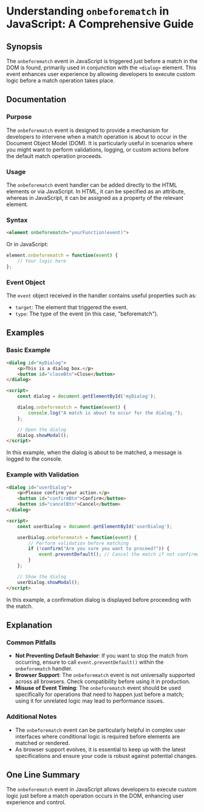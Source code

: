 <!--
Meta Description: # Understanding `onbeforematch` in JavaScript: A Comprehensive Guide ## Synopsis The `onbeforematch` event in JavaScript is triggered just before a ma...
Meta Keywords: event, dialog, onbeforematch, match, before
-->

# Understanding `onbeforematch` in JavaScript: A Comprehensive Guide

## Synopsis
The `onbeforematch` event in JavaScript is triggered just before a match in the DOM is found, primarily used in conjunction with the `<dialog>` element. This event enhances user experience by allowing developers to execute custom logic before a match operation takes place.

## Documentation
### Purpose
The `onbeforematch` event is designed to provide a mechanism for developers to intervene when a match operation is about to occur in the Document Object Model (DOM). It is particularly useful in scenarios where you might want to perform validations, logging, or custom actions before the default match operation proceeds.

### Usage
The `onbeforematch` event handler can be added directly to the HTML elements or via JavaScript. In HTML, it can be specified as an attribute, whereas in JavaScript, it can be assigned as a property of the relevant element.

### Syntax
```html
<element onbeforematch="yourFunction(event)">
```
Or in JavaScript:
```javascript
element.onbeforematch = function(event) {
    // Your logic here
};
```

### Event Object
The `event` object received in the handler contains useful properties such as:
- `target`: The element that triggered the event.
- `type`: The type of the event (in this case, "beforematch").

## Examples
### Basic Example
```html
<dialog id="myDialog">
    <p>This is a dialog box.</p>
    <button id="closeBtn">Close</button>
</dialog>

<script>
    const dialog = document.getElementById('myDialog');

    dialog.onbeforematch = function(event) {
        console.log("A match is about to occur for the dialog.");
    };

    // Open the dialog
    dialog.showModal();
</script>
```
In this example, when the dialog is about to be matched, a message is logged to the console.

### Example with Validation
```html
<dialog id="userDialog">
    <p>Please confirm your action.</p>
    <button id="confirmBtn">Confirm</button>
    <button id="cancelBtn">Cancel</button>
</dialog>

<script>
    const userDialog = document.getElementById('userDialog');

    userDialog.onbeforematch = function(event) {
        // Perform validation before matching
        if (!confirm("Are you sure you want to proceed?")) {
            event.preventDefault(); // Cancel the match if not confirmed
        }
    };

    // Show the dialog
    userDialog.showModal();
</script>
```
In this example, a confirmation dialog is displayed before proceeding with the match.

## Explanation
### Common Pitfalls
- **Not Preventing Default Behavior**: If you want to stop the match from occurring, ensure to call `event.preventDefault()` within the `onbeforematch` handler.
- **Browser Support**: The `onbeforematch` event is not universally supported across all browsers. Check compatibility before using it in production.
- **Misuse of Event Timing**: The `onbeforematch` event should be used specifically for operations that need to happen just before a match; using it for unrelated logic may lead to performance issues.

### Additional Notes
- The `onbeforematch` event can be particularly helpful in complex user interfaces where conditional logic is required before elements are matched or rendered.
- As browser support evolves, it is essential to keep up with the latest specifications and ensure your code is robust against potential changes.

## One Line Summary
The `onbeforematch` event in JavaScript allows developers to execute custom logic just before a match operation occurs in the DOM, enhancing user experience and control.